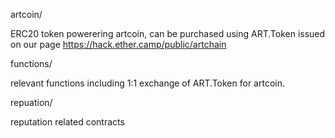 

artcoin/ 


 ERC20 token powerering artcoin, can be purchased using ART.Token issued on our page https://hack.ether.camp/public/artchain
   
functions/


 relevant functions including 1:1 exchange of ART.Token for artcoin.

repuation/


 reputation related contracts
